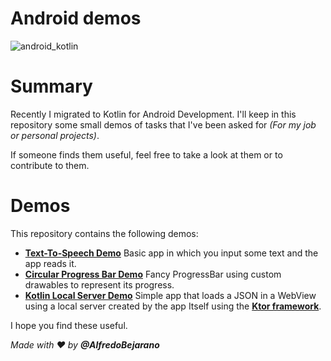 # Android demos

![android_kotlin](https://sdtimes.com/wp-content/uploads/2018/02/android-and-kotlin.png)

# Summary
Recently I migrated to Kotlin for Android Development. I'll keep in this repository some small demos of tasks that I've been asked for _(For my job or personal projects)_.

If someone finds them useful, feel free to take a look at them or to contribute to them.

# Demos
This repository contains the following demos:

 - **[Text-To-Speech Demo](./TextToSpeechDemo)** Basic app in which you input some text and the app reads it.
 - **[Circular Progress Bar Demo](./CircularProgressBarDemo)** Fancy ProgressBar using custom drawables to represent its progress.
 - **[Kotlin Local Server Demo](./KotlinLocalServerDemo)** Simple app that loads a JSON in a WebView using a local server created by the app Itself using the [**Ktor framework**](https://ktor.io/).
 
I hope you find these useful.

_Made with :heart: by **@AlfredoBejarano**_

